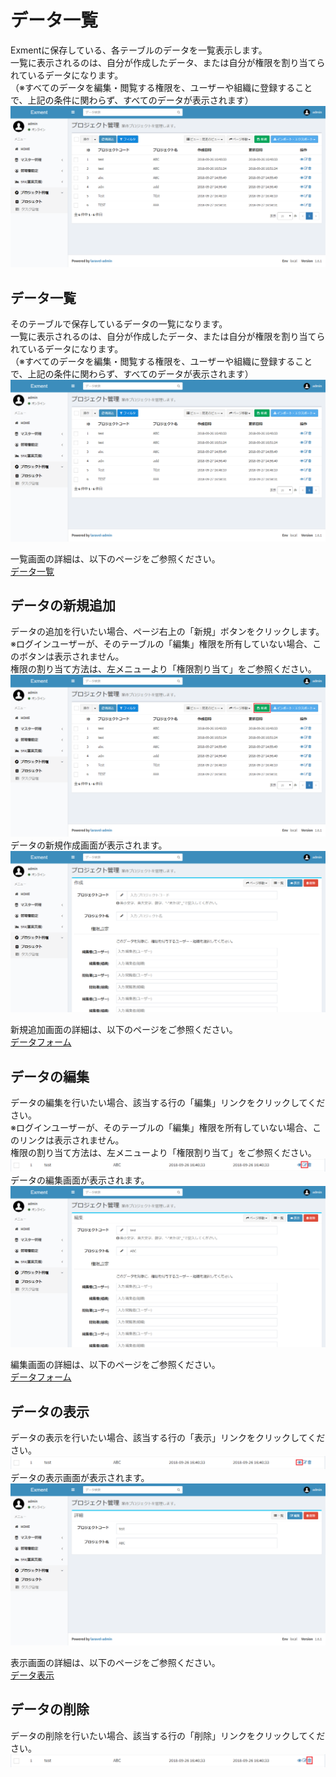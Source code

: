 # データ一覧
Exmentに保存している、各テーブルのデータを一覧表示します。  
一覧に表示されるのは、自分が作成したデータ、または自分が権限を割り当てられているデータになります。  
（※すべてのデータを編集・閲覧する権限を、ユーザーや組織に登録することで、上記の条件に関わらず、すべてのデータが表示されます）  
![データ画面](img/data/data_grid1.png)  


## データ一覧
そのテーブルで保存しているデータの一覧になります。  
一覧に表示されるのは、自分が作成したデータ、または自分が権限を割り当てられているデータになります。  
（※すべてのデータを編集・閲覧する権限を、ユーザーや組織に登録することで、上記の条件に関わらず、すべてのデータが表示されます）  
![データ画面](img/data/data_grid1.png)  
  
一覧画面の詳細は、以下のページをご参照ください。  
[データ一覧](data_grid.md)


## データの新規追加
データの追加を行いたい場合、ページ右上の「新規」ボタンをクリックします。  
※ログインユーザーが、そのテーブルの「編集」権限を所有していない場合、このボタンは表示されません。  
権限の割り当て方法は、左メニューより「権限割り当て」をご参照ください。  
![データ画面](img/data/data_new1.png)
データの新規作成画面が表示されます。
![データ画面](img/data/data_new2.png)
  
新規追加画面の詳細は、以下のページをご参照ください。  
[データフォーム](data_form.md)


## データの編集
データの編集を行いたい場合、該当する行の「編集」リンクをクリックしてください。  
※ログインユーザーが、そのテーブルの「編集」権限を所有していない場合、このリンクは表示されません。  
権限の割り当て方法は、左メニューより「権限割り当て」をご参照ください。  
![データ画面](img/data/data_edit1.png)
データの編集画面が表示されます。
![データ画面](img/data/data_edit2.png)
  
編集画面の詳細は、以下のページをご参照ください。  
[データフォーム](data_form.md)


## データの表示
データの表示を行いたい場合、該当する行の「表示」リンクをクリックしてください。  
![データ画面](img/data/data_show1.png)
データの表示画面が表示されます。
![データ画面](img/data/data_show2.png)
  
表示画面の詳細は、以下のページをご参照ください。  
[データ表示](data_show.md)


## データの削除
データの削除を行いたい場合、該当する行の「削除」リンクをクリックしてください。  
![カスタム列画面](img/data/data_delete1.png)
